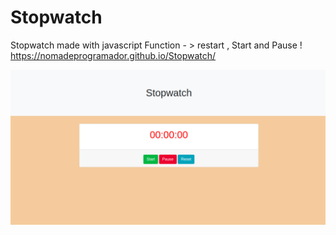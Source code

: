 # Stopwatch
Stopwatch made with javascript
Function - >  restart , Start and Pause ! 
https://nomadeprogramador.github.io/Stopwatch/

![Screenshot](stopwatch.png)
